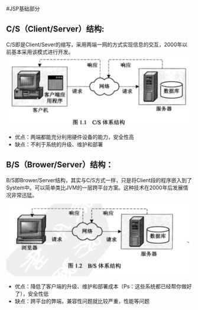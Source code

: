 #JSP基础部分

## C/S（Client/Server）结构:
C/S即是Client/Sever的缩写，采用两端一网的方式实现信息的交互，2000年以前基本采用该模式进行开发。
![](/assets/162D5866-BB8B-43DF-B3F1-D02830F898D1.png)

* 优点：两端都能充分利用硬件设备的能力，安全性高
* 缺点：不利于系统的升级、维护和部署

## B/S（Brower/Server）结构：
B/S即Brower/Server结构，其实与C/S方式一样，只是将Client段的程序嵌入到了System中。可以简单类比JVM的一层跨平台方案。这种技术在2000年后发展情况非常迅猛。

![](/assets/C0D0BD44-9C9E-4591-8E16-E8FF14064BB3.png)
* 优点：降低了客户端的升级、维护和部署成本（Ps：这些系统都已经帮你做好了），安全性低
* 缺点：跨平台的弊端，兼容性问题就比较严重，性能等问题






